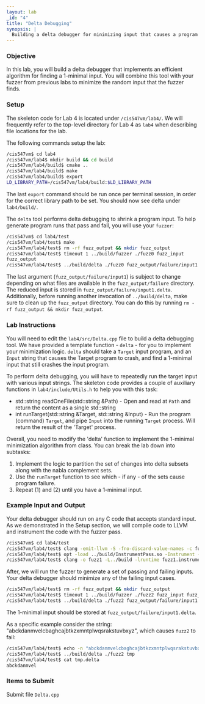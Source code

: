 ```yaml
---
layout: lab
_id: "4"
title: "Delta Debugging"
synopsis: |
  Building a delta debugger for minimizing input that causes a program to crash.
---
```


### Objective
In this lab, you will build a delta debugger that implements an efficient algorithm for finding a 1-minimal input. You will combine this tool with your fuzzer from previous labs to minimize the random input that the fuzzer finds.

### Setup
The skeleton code for Lab 4 is located under `/cis547vm/lab4/`. We will frequently refer to the top-level directory for Lab 4 as `lab4` when describing file locations for the lab.

The following commands setup the lab:

```sh
/cis547vm$ cd lab4
/cis547vm/lab4$ mkdir build && cd build
/cis547vm/lab4/build$ cmake ..
/cis547vm/lab4/build$ make
/cis547vm/lab4/build$ export
LD_LIBRARY_PATH=/cis547vm/lab4/build:$LD_LIBRARY_PATH
```

The last `export` command should be run once per terminal session, in order for the correct library path to be set. You should now see delta under `lab4/build/`.

The `delta` tool performs delta debugging to shrink a program input. To help generate program runs that pass and fail, you will use your `fuzzer`:

```sh
/cis547vm$ cd lab4/test
/cis547vm/lab4/test$ make
/cis547vm/lab4/test$ rm -rf fuzz_output && mkdir fuzz_output
/cis547vm/lab4/test$ timeout 1 ../build/fuzzer ./fuzz0 fuzz_input
fuzz_output
/cis547vm/lab4/test$ ../build/delta ./fuzz0 fuzz_output/failure/input1
```

The last argument (`fuzz_output/failure/input1`) is subject to change depending on what files are available in the `fuzz_output/failure` directory. The reduced input is stored in `fuzz_output/failure/input1.delta`. Additionally, before running another invocation of `../build/delta`, make sure to clean up the `fuzz_output` directory. You can do this by running `rm -rf fuzz_output && mkdir fuzz_output`.

### Lab Instructions

You will need to edit the `lab4/src/Delta.cpp` file to build a delta debugging tool. We have provided a template function - `delta` - for you to implement your minimization logic. `delta` should take a `Target` input program, and an `Input` string that causes the Target program to crash, and find a 1-minimal input that still crashes the input program.

To perform delta debugging, you will have to repeatedly run the target input with various input strings. The skeleton code provides a couple of auxiliary functions in `lab4/include/Utils.h` to help you with this task:

   - std::string readOneFile(std::string &Path)
    - Open and read at `Path` and return the content as a single std::string
   - int runTarget(std::string &Target, std::string &Input)
    - Run the program (command) `Target`, and pipe `Input` into the running `Target` process. Will return the result of the 'Target' process.

Overall, you need to modify the 'delta' function to implement the 1-minimal minimization algorithm from class. You can break the lab down into subtasks:

   1. Implement the logic to partition the set of changes into delta subsets along with the nabla complement sets.
   2. Use the `runTarget` function to see which - if any - of the sets cause program failure.
   3. Repeat (1) and (2) until you have a 1-minimal input.

### Example Input and Output

Your delta debugger should run on any C code that accepts standard input. As we demonstrated in the Setup section, we will compile code to LLVM and instrument the code with the fuzzer pass.

```sh
/cis547vm$ cd lab4/test
/cis547vm/lab4/test$ clang -emit-llvm -S -fno-discard-value-names -c fuzz1.c -g
/cis547vm/lab4/test$ opt -load ../build/InstrumentPass.so -Instrument -S fuzz1.11 -o fuzz1.instrumented.11
/cis547vm/lab4/test$ clang -o fuzz1 -L../build -lruntime fuzz1.instrumented.11
```

After, we will run the fuzzer to generate a set of passing and failing inputs. Your delta debugger should minimize any of the failing input cases.

```sh
/cis547vm/lab4/test$ rm -rf fuzz_output && mkdir fuzz_output
/cis547vm/lab4/test$ timeout 1 ../build/fuzzer ./fuzz2 fuzz_input fuzz_output
/cis547vm/lab4/test$ ../build/delta ./fuzz2 fuzz_output/failure/input1
```

The 1-minimal input should be stored at `fuzz_output/failure/input1.delta`.

As a specific example consider the string: "abckdanmvelcbaghcajbtkzxmntplwqsrakstuvbxyz", which causes `fuzz2` to fail:

```sh
/cis547vm/lab4/test$ echo -n "abckdanmvelcbaghcajbtkzxmntplwqsrakstuvbxyz" > tmp
/cis547vm/lab4/test$ ../build/delta ./fuzz2 tmp
/cis547vm/lab4/test$ cat tmp.delta
abckdanmvel
```

### Items to Submit

Submit file `Delta.cpp`